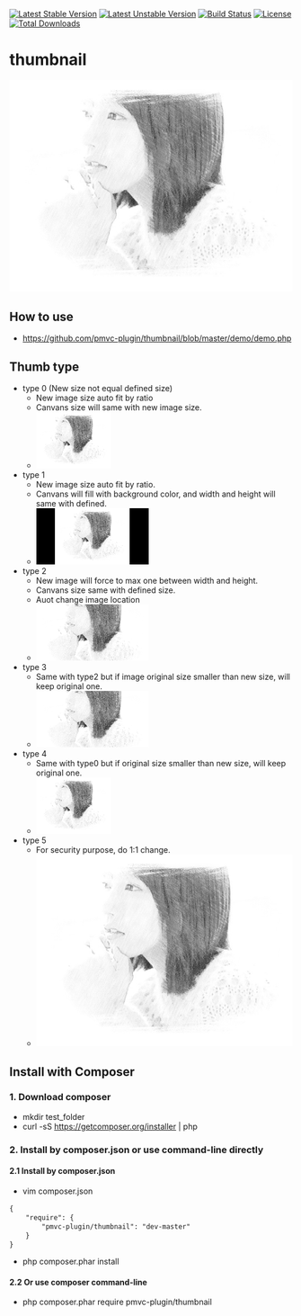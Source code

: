 [![Latest Stable Version](https://poser.pugx.org/pmvc-plugin/thumbnail/v/stable)](https://packagist.org/packages/pmvc-plugin/thumbnail) 
[![Latest Unstable Version](https://poser.pugx.org/pmvc-plugin/thumbnail/v/unstable)](https://packagist.org/packages/pmvc-plugin/thumbnail) 
[![Build Status](https://travis-ci.org/pmvc-plugin/thumbnail.svg?branch=master)](https://travis-ci.org/pmvc-plugin/thumbnail)
[![License](https://poser.pugx.org/pmvc-plugin/thumbnail/license)](https://packagist.org/packages/pmvc-plugin/thumbnail)
[![Total Downloads](https://poser.pugx.org/pmvc-plugin/thumbnail/downloads)](https://packagist.org/packages/pmvc-plugin/thumbnail) 

thumbnail
===============
<img src="demo/face.jpg">

## How to use
   * https://github.com/pmvc-plugin/thumbnail/blob/master/demo/demo.php

## Thumb type
   * type 0 (New size not equal defined size)
      * New image size auto fit by ratio
      * Canvans size will same with new image size.
      * <img src="demo/face_new_0.png">
   * type 1
      * New image size auto fit by ratio.
      * Canvans will fill with background color, and width and height will same with defined.
      * <img src="demo/face_new_1.png">
   * type 2
      * New image will force to max one between width and height.
      * Canvans size same with defined size.
      * Auot change image location
      * <img src="demo/face_new_2.png">
   * type 3
      * Same with type2 but if image original size smaller than new size, will keep original one.
      * <img src="demo/face_new_3.png">
   * type 4
      * Same with type0 but if original size smaller than new size, will keep original one.
      * <img src="demo/face_new_4.png">
   * type 5
      * For security purpose, do 1:1 change. 
      * <img src="demo/face_new_5.png">


## Install with Composer
### 1. Download composer
   * mkdir test_folder
   * curl -sS https://getcomposer.org/installer | php

### 2. Install by composer.json or use command-line directly
#### 2.1 Install by composer.json
   * vim composer.json
```
{
    "require": {
        "pmvc-plugin/thumbnail": "dev-master"
    }
}
```
   * php composer.phar install

#### 2.2 Or use composer command-line
   * php composer.phar require pmvc-plugin/thumbnail

